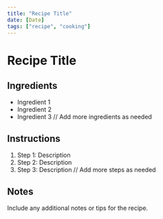 ```yaml
---
title: "Recipe Title"
date: [Date]
tags: ["recipe", "cooking"]
---
```


# Recipe Title

## Ingredients
- Ingredient 1
- Ingredient 2
- Ingredient 3
// Add more ingredients as needed

## Instructions
1. Step 1: Description
2. Step 2: Description
3. Step 3: Description
// Add more steps as needed

## Notes
Include any additional notes or tips for the recipe.
